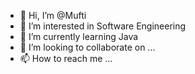 - 👋 Hi, I’m @Mufti
- 👀 I’m interested in Software Engineering
- 🌱 I’m currently learning Java
- 💞️ I’m looking to collaborate on ...
- 📫 How to reach me ...

<!---
Muftinet/Muftinet is a ✨ special ✨ repository because its `README.md` (this file) appears on your GitHub profile.
You can click the Preview link to take a look at your changes.
--->
